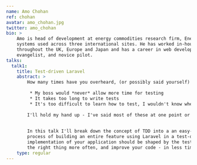 ```yaml
---
name: Amo Chohan
ref: chohan
avatar: amo_chohan.jpg
twitter: amo_chohan
bio: >
    Amo is head of development at energy commodities research firm, Energy Aspects and oversees the development of the
    systems used across three international sites. He has worked in-house and consulted for a number of companies
    throughout the UK, Europe and Japan and has a career in web development spanning over 10 years. A TDD and Laravel
    evangelist, and novice pilot.
talks:
  talk1:
    title: Test-driven Laravel
    abstract: >
        How many times have you overheard, (or possibly said yourself) 
    
         * My boss would *never* allow more time for testing
         * It takes too long to write tests
         * It's too difficult to learn how to test, I wouldn't know where to begin!
    
        I'll hold my hand up - I've said most of these at one point or another. Testing can be overwhelming.
        
    
        In this talk I'll break down the concept of TDD into a an easy-to-follow set of steps and demonstrate the
        process of building an entire feature using Laravel in a test-driven approach. You'll learn how the
        implementation of your application should be shaped by the tests that are written up front. You'll implement
        the right thing more often, and improve your code - in less time than you needed without tests.
    type: regular
---
```

